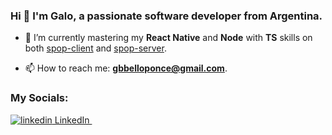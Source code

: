 ### Hi 👋 I'm Galo, a passionate software developer from Argentina.

- 🌱 I’m currently mastering my **React Native** and **Node** with **TS** skills on both [spop-client](https://github.com/galobponce/spop-client) and [spop-server](https://github.com/galobponce/spop-sever).

- 📫 How to reach me: **gbbelloponce@gmail.com**.

<h3 align="left">My Socials:</h3>
<p align="left">
  <a href="https://www.linkedin.com/in/galo-benjamin-bello-ponce-1957a620b/" target="blank">
    <img src="https://i.stack.imgur.com/gVE0j.png" alt="linkedin"> LinkedIn
  </a>
  &nbsp;
</p>
